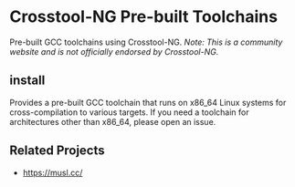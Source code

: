# Crosstool-NG Pre-built Toolchains
Pre-built GCC toolchains using Crosstool-NG.
*Note: This is a community website and is not officially endorsed by Crosstool-NG.*

## install
Provides a pre-built GCC toolchain that runs on x86_64 Linux systems for cross-compilation to various targets.
If you need a toolchain for architectures other than x86_64, please open an issue.

## Related Projects
- https://musl.cc/
